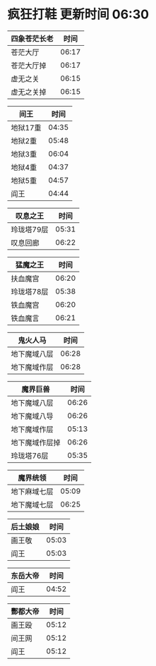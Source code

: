 # 疯狂打鞋 更新时间 06:30

| 四象苍茫长老   | 时间    |
|--------|-------|
| 苍茫大厅 | 06:17 |
| 苍茫大厅掉 | 06:17 |
| 虚无之关 | 06:15 |
| 虚无之关掉 | 06:15 |

| 间王   | 时间    |
|--------|-------|
| 地狱17重 | 04:35 |
| 地狱2重 | 05:48 |
| 地狱3重 | 06:04 |
| 地狱4重 | 04:37 |
| 地狱5重 | 04:57 |
| 阎王 | 04:44 |

| 叹息之王   | 时间    |
|--------|-------|
| 玲珑塔79层 | 05:31 |
| 叹息回廊 | 06:22 |

| 猛魔之王   | 时间    |
|--------|-------|
| 扶血魔宫 | 06:20 |
| 玲珑塔78层 | 05:38 |
| 铁血魔宫 | 06:20 |
| 铁血魔言 | 06:21 |

| 鬼火人马   | 时间    |
|--------|-------|
| 地下魔域八层 | 06:28 |
| 地下魔域作层 | 06:28 |

| 魔界巨兽   | 时间    |
|--------|-------|
| 地下魔域八层 | 06:26 |
| 地下魔域八导 | 06:26 |
| 地下魔域作层 | 05:13 |
| 地下魔域作层掉 | 06:26 |
| 玲珑塔76层 | 05:35 |

| 魔界统领   | 时间    |
|--------|-------|
| 地下麻域七层 | 05:09 |
| 地下魔域七层 | 06:25 |

| 后土娘娘   | 时间    |
|--------|-------|
| 画王敬 | 05:03 |
| 阎王 | 05:03 |

| 东岳大帝   | 时间    |
|--------|-------|
| 阎王 | 04:52 |

| 酆都大帝   | 时间    |
|--------|-------|
| 画王殴 | 05:12 |
| 间王网 | 05:12 |
| 阎王 | 05:12 |